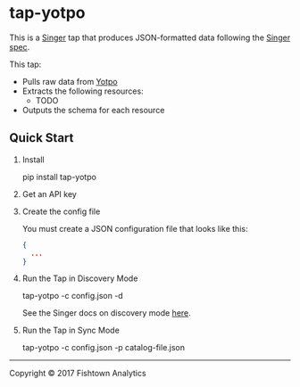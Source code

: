 # tap-yotpo

This is a [Singer](https://singer.io) tap that produces JSON-formatted data
following the [Singer
spec](https://github.com/singer-io/getting-started/blob/master/SPEC.md).

This tap:

- Pulls raw data from [Yotpo](http://apidocs.yotpo.com/reference)
- Extracts the following resources:
  - TODO
- Outputs the schema for each resource

## Quick Start

1. Install

    pip install tap-yotpo

2. Get an API key


3. Create the config file

   You must create a JSON configuration file that looks like this:

   ```json
   {
     ...
   }
   ```

4. Run the Tap in Discovery Mode

    tap-yotpo -c config.json -d

   See the Singer docs on discovery mode
   [here](https://github.com/singer-io/getting-started/blob/master/BEST_PRACTICES.md#discover-mode-and-connection-checks).

5. Run the Tap in Sync Mode

    tap-yotpo -c config.json -p catalog-file.json

---

Copyright &copy; 2017 Fishtown Analytics
